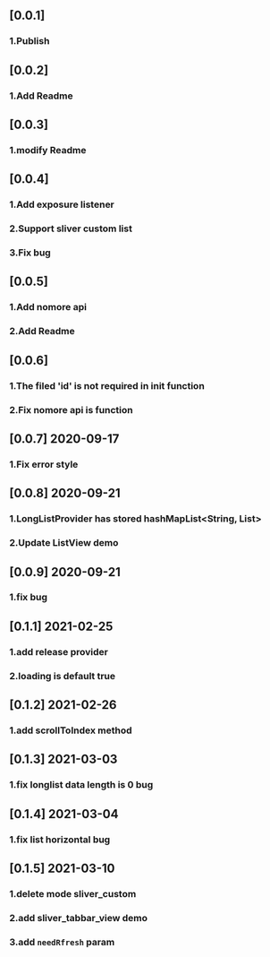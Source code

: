 ## [0.0.1]

### 1.Publish

## [0.0.2]

### 1.Add Readme

## [0.0.3]

### 1.modify Readme

## [0.0.4]

### 1.Add exposure listener

### 2.Support sliver custom list

### 3.Fix bug

## [0.0.5]

### 1.Add nomore api

### 2.Add Readme

## [0.0.6]

### 1.The filed 'id' is not required in init function

### 2.Fix nomore api is function

## [0.0.7] 2020-09-17

### 1.Fix error style

## [0.0.8] 2020-09-21

### 1.LongListProvider has stored hashMapList<String, List>

### 2.Update ListView demo

## [0.0.9] 2020-09-21

### 1.fix bug

## [0.1.1] 2021-02-25

### 1.add release provider

### 2.loading is default true

## [0.1.2] 2021-02-26

### 1.add scrollToIndex method

## [0.1.3] 2021-03-03

### 1.fix longlist data length is 0 bug

## [0.1.4] 2021-03-04

### 1.fix list horizontal bug

## [0.1.5] 2021-03-10

### 1.delete mode sliver_custom

### 2.add sliver_tabbar_view demo

### 3.add `needRfresh` param
